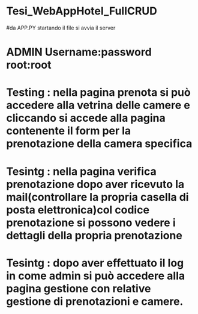# Tesi_WebAppHotel_FullCRUD

#da APP.PY startando il file si avvia il server

# ADMIN Username:password root:root

# Testing : nella pagina prenota si può accedere alla vetrina delle camere e cliccando si accede alla pagina contenente il form per la prenotazione della camera specifica

# Tesintg : nella pagina verifica prenotazione dopo aver ricevuto la mail(controllare la propria casella di posta elettronica)col codice prenotazione si possono vedere i dettagli della propria prenotazione

# Tesintg : dopo aver effettuato il log in come admin si può accedere alla pagina gestione con relative gestione di prenotazioni e camere.
